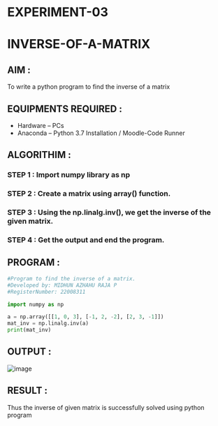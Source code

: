 # EXPERIMENT-03
# INVERSE-OF-A-MATRIX
## AIM :

To write a python program to find the inverse of a matrix

## EQUIPMENTS REQUIRED :

- Hardware – PCs
- Anaconda – Python 3.7 Installation / Moodle-Code Runner

## ALGORITHIM :

### STEP 1 : Import numpy library as np
### STEP 2 : Create a matrix using array() function. 
### STEP 3 : Using the np.linalg.inv(), we get the inverse of the given matrix.
### STEP 4 : Get the output and end the program.

## PROGRAM :
```python
#Program to find the inverse of a matrix.
#Developed by: MIDHUN AZHAHU RAJA P
#RegisterNumber: 22008311

import numpy as np

a = np.array([[1, 0, 3], [-1, 2, -2], [2, 3, -1]])
mat_inv = np.linalg.inv(a)
print(mat_inv)
```
## OUTPUT :
![image](https://user-images.githubusercontent.com/118054670/214354543-269e3e38-acd5-428d-9759-5b5d5bedae50.png)

## RESULT :

Thus the inverse of given matrix is successfully solved using python program

